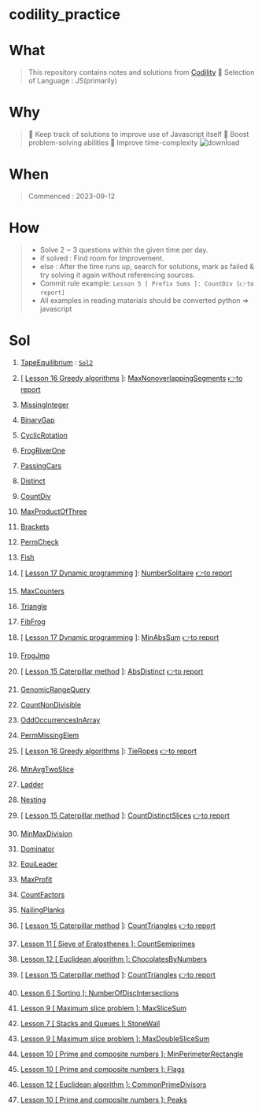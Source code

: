 # codility_practice

# What

> This repository contains notes and solutions from [Codility](https://app.codility.com/programmers/)
> 🤭 Selection of Language : JS(primarily)

# Why

> 🌟 Keep track of solutions to improve use of Javascript itself
> 🌟 Boost problem-solving abilities
> 🌟 Improve time-complexity
> ![download](https://github.com/Pyotato/codility_practice/assets/102423086/b05a0ca2-f8bd-49e2-bfb9-049e8d0eeea9)

# When

> Commenced : 2023-09-12

# How

> * Solve 2 ~ 3 questions within the given time per day.
> * if solved : Find room for Improvement.
> * else : After the time runs up, search for solutions, mark as failed & try solving it again without referencing sources.
> * Commit rule example: `Lesson 5 [ Prefix Sums ]: CountDiv [👉to report]`
> * All examples in reading materials should be converted python => javascript

# Sol

1. [TapeEquilibrium](https://app.codility.com/demo/results/trainingBUVRCX-7VQ/) : [`Sol2`](https://app.codility.com/demo/results/trainingBVN2K9-XM5/)
2.  [ [Lesson 16 Greedy algorithms](https://github.com/Pyotato/codility_practice/tree/Greedy-algorithms) ]: [MaxNonoverlappingSegments](https://github.com/Pyotato/codility_practice/blob/Greedy-algorithms/MaxNonoverlappingSegments.md) [👉to report](https://app.codility.com/demo/results/trainingNS8Z8V-MYY/)
3. [MissingInteger](https://app.codility.com/demo/results/training9MRDT6-9R7/)
4. [BinaryGap](https://app.codility.com/demo/results/trainingRJQHQP-N9V/)
5. [CyclicRotation](https://app.codility.com/demo/results/trainingC4NUZ7-AFS/)
6. [FrogRiverOne](https://app.codility.com/demo/results/trainingXZ7PP2-WTN/)
7. [PassingCars](https://app.codility.com/demo/results/trainingWYBJ3T-C6A/)
8. [Distinct](https://app.codility.com/demo/results/trainingANYW26-QHG/)
9. [CountDiv](https://app.codility.com/demo/results/training9GGS4C-746/)
10. [MaxProductOfThree](https://app.codility.com/demo/results/training6JW8AD-5N6/)
11. [Brackets](https://app.codility.com/demo/results/trainingC65JAQ-KDQ/)
12. [PermCheck](https://app.codility.com/demo/results/trainingYCZ67S-YTV/)
13. [Fish](https://app.codility.com/demo/results/training6A4RR4-NBF/)
14. [ [Lesson 17 Dynamic programming](https://github.com/Pyotato/codility_practice/tree/Dynamic-programming) ]: [NumberSolitaire](https://github.com/Pyotato/codility_practice/blob/Dynamic-programming/NumberSolitaire.md) [👉to report](https://app.codility.com/demo/results/trainingA7CPB4-DCS/)
15. [MaxCounters](https://app.codility.com/demo/results/training2DD23T-Z8T/)
16. [Triangle](https://app.codility.com/demo/results/trainingHPNYED-VFM/)
17. [FibFrog](https://app.codility.com/demo/results/training4NST5Q-BBG/)
18. [ [Lesson 17 Dynamic programming](https://github.com/Pyotato/codility_practice/tree/Dynamic-programming) ]: [MinAbsSum](https://github.com/Pyotato/codility_practice/blob/Dynamic-programming/MinAbsSum.md) [👉to report](https://app.codility.com/demo/results/trainingE6KYAY-7NK/)
19. [FrogJmp](https://app.codility.com/demo/results/trainingDXBGGK-CKN/)
20. [ [Lesson 15 Caterpillar method](https://github.com/Pyotato/codility_practice/tree/Caterpillar-method) ]: [AbsDistinct](https://github.com/Pyotato/codility_practice/blob/Caterpillar-method/AbsDistinct.md) [👉to report](https://app.codility.com/demo/results/trainingGRMB69-7DY/)
21. [GenomicRangeQuery](https://app.codility.com/demo/results/trainingYHMFEH-43G/)
22. [CountNonDivisible](https://app.codility.com/demo/results/trainingUEAHXD-NDW/)
23. [OddOccurrencesInArray](https://app.codility.com/demo/results/trainingFVD2GP-4HF/)
24. [PermMissingElem](https://app.codility.com/demo/results/training6U4Y97-NBZ/)
25.  [ [Lesson 16 Greedy algorithms](https://github.com/Pyotato/codility_practice/tree/Greedy-algorithms) ]: [TieRopes](https://github.com/Pyotato/codility_practice/blob/Greedy-algorithms/TieRopes.md) [👉to report](https://app.codility.com/demo/results/training5UV2KD-98X/) 
26. [MinAvgTwoSlice](https://app.codility.com/demo/results/trainingE3ZNZM-3HT/)
27. [Ladder](https://app.codility.com/demo/results/trainingKJUZG3-6XK/)
28. [Nesting](https://app.codility.com/demo/results/trainingXGZ2PV-KQY/)
29. [ [Lesson 15 Caterpillar method](https://github.com/Pyotato/codility_practice/tree/Caterpillar-method) ]: [CountDistinctSlices](https://github.com/Pyotato/codility_practice/blob/Caterpillar-method/CountDistinctSlices.md) [👉to report](https://app.codility.com/demo/results/trainingKEDT6K-9H2/)

30. [MinMaxDivision](https://app.codility.com/demo/results/trainingWDXGG6-4SJ/)
31. [Dominator](https://app.codility.com/demo/results/trainingP34T2F-R4C/)
32. [EquiLeader](https://app.codility.com/demo/results/training2ANQCA-ZNA/)
33. [MaxProfit](https://app.codility.com/demo/results/training2Z8HE2-5VQ/)
34. [CountFactors](https://app.codility.com/demo/results/trainingT634AA-BDC/)
35. [NailingPlanks](https://app.codility.com/demo/results/trainingGDBM2S-NKR/)
36.  [ [Lesson 15 Caterpillar method](https://github.com/Pyotato/codility_practice/tree/Caterpillar-method) ]: [CountTriangles](https://github.com/Pyotato/codility_practice/blob/Caterpillar-method/CountTriangles.md) [👉to report](https://app.codility.com/demo/results/trainingUVNVMX-M3Z/)
37. [Lesson 11 [ Sieve of Eratosthenes ]: CountSemiprimes](https://app.codility.com/demo/results/trainingZWEUEV-XXK/)
38. [Lesson 12 [ Euclidean algorithm ]: ChocolatesByNumbers](https://app.codility.com/demo/results/training7WBCFJ-YK2/)
39. [ [Lesson 15 Caterpillar method](https://github.com/Pyotato/codility_practice/tree/Caterpillar-method) ]: [CountTriangles](https://github.com/Pyotato/codility_practice/blob/Caterpillar-method/MinAbsSumOfTwo.md) [👉to report](https://app.codility.com/demo/results/training437UXH-2TK/)
40. [Lesson 6 [ Sorting ]: NumberOfDiscIntersections](https://app.codility.com/demo/results/training9N372J-G9V/)
41. [Lesson 9 [ Maximum slice problem ]: MaxSliceSum](https://app.codility.com/demo/results/trainingK8EJD8-S6H/)
42. [Lesson 7 [ Stacks and Queues ]: StoneWall](https://app.codility.com/demo/results/training4Q23DG-B2K/)
43. [Lesson 9 [ Maximum slice problem ]: MaxDoubleSliceSum](https://app.codility.com/demo/results/trainingEWTQGP-5Y5/)
44. [Lesson 10 [ Prime and composite numbers ]: MinPerimeterRectangle](https://app.codility.com/demo/results/trainingPXCEXU-F7X/)
45. [Lesson 10 [ Prime and composite numbers ]: Flags](https://app.codility.com/demo/results/training5B5Q46-DSE/)
46. [Lesson 12 [ Euclidean algorithm ]: CommonPrimeDivisors](https://app.codility.com/demo/results/training4V3Q5A-J6T/)
47. [ Lesson 10 [ Prime and composite numbers ]: 
Peaks](https://app.codility.com/demo/results/trainingHU9KKU-WNY/)

